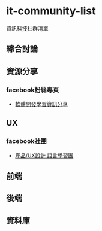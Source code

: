 # it-community-list

資訊科技社群清單

## 綜合討論

## 資源分享
### facebook粉絲專頁 
- [軟體開發學習資訊分享](https://www.facebook.com/softdevtools/)

## UX
### facebook社團 
- [產品/UX設計 語言學習團](https://www.facebook.com/groups/1576730302631770/)

## 前端

## 後端

## 資料庫
